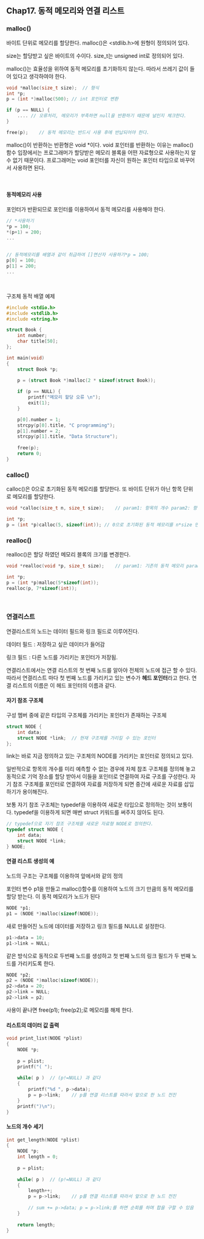 ## Chap17. 동적 메모리와 연결 리스트

### malloc()

바이트 단위로 메모리를 할당한다. malloc()은 <stdlib.h>에 원형이 정의되어 있다.

size는 할당받고 싶은 바이트의 수이다. size_t는 unsigned int로 정의되어 있다.

malloc()는 효율성을 위하여 동적 메모리를 초기화하지 않는다. 따라서 쓰레기 값이 들어 있다고 생각하여야 한다.

```c
void *malloc(size_t size);	// 형식
int *p;
p = (int *)malloc(500);	// int 포인터로 변환

if (p == NULL) {
    .... // 오류처리, 메모리가 부족하면 null을 반환하기 때문에 널인지 체크한다.
}

free(p);	// 동적 메모리는 반드시 사용 후에 반납되어야 한다.
```

malloc()이 반환하는 반환형은 void *이다. void 포인터를 반환하는 이유는 malloc()함수 입장에서는 프로그래머가 할당받은 메모리 블록을 어떤 자료형으로 사용하는지 알 수 없기 때문이다. 프로그래머는 void 포인터를 자신이 원하는 포인터 타입으로 바꾸어서 사용하면 된다.

<br>



#### 동적메모리 사용

포인터가 반환되므로 포인터를 이용하여서 동적 메모리를 사용해야 한다.

```c
// *사용하기
*p = 100;
*(p+1) = 200;
...
    
    
// 동적메모리를 배열과 같이 취급하여 []연산자 사용하기*p = 100;
p[0] = 100;
p[1] = 200;
...
```

<br>



구조체 동적 배열 예제

```c
#include <stdio.h>
#include <stdlib.h>
#include <string.h>

struct Book {
    int number;
    char title[50];
};

int main(void)
{
	struct Book *p;
    
    p = (struct Book *)malloc(2 * sizeof(struct Book));

	if (p == NULL) {
		printf("메모리 할당 오류 \n");
		exit(1);
	}

	p[0].number = 1;
    strcpy(p[0].title, "C programming");
    p[1].number = 2;
    strcpy(p[1].title, "Data Structure");
    
    free(p);
	return 0;
}
```



### calloc()

calloc()은 0으로 초기화된 동적 메모리를 할당한다. 또 바이트 단위가 아닌 항목 단위로 메모리를 할당한다.

```c
void *calloc(size_t n, size_t size);	// param1: 항목의 개수 param2: 항목의 크기

int *p;
p = (int *p)calloc(5, sizeof(int));	// 0으로 초기화된 동적 메모리를 n*size 만큼 할당한다.
```



### realloc()

realloc()은 할당 하였던 메모리 블록의 크기를 변경한다.

```c
void *realloc(void *p, size_t size);	// param1: 기존의 동적 메모리 param2: 새로운 크기

int *p;
p = (int *p)malloc(5*sizeof(int));
realloc(p, 7*sizeof(int));
```

<br>



### 연결리스트

연결리스트의 노드는 데이터 필드와 링크 필드로 이루어진다.

데이터 필드 : 저장하고 싶은 데이터가 들어감

링크 필드 : 다른 노드를 가리키는 포인터가 저장됨.



연결리스트에서는 연결 리스트의 첫 번째 노드를 알아야 전체의 노드에 접근 할 수 있다. 따라서 연결리스트 마다 첫 번째 노드를 가리키고 있는 변수가 **헤드 포인터**라고 한다. 연결 리스트의 이름은 이 헤드 포인터의 이름과 같다. 



#### 자기 참조 구조체

구성 멤버 중에 같은 타입의 구조체를 가리키는 포인터가 존재하는 구조체

```c
struct NODE {
    int data;
    struct NODE *link;	// 현재 구조체를 가리킬 수 있는 포인터
};
```

link는 바로 지금 정의하고 있는 구조체의 NODE를 가리키는 포인터로 정의되고 있다.

일반적으로 항목의 개수를 미리 예측할 수 없는 경우에 자체 참조 구조체를 정의해 놓고 동적으로 기억 장소를 할당 받아서 이들을 포인터로 연결하여 자료 구조를 구성한다. 자기 참조 구조체를 포인터로 연결하여 자료를 저장하게 되면 중간에 새로운 자료를 삽입하기가 용이해진다.



보통 자기 참조 구조체는 typedef을 이용하여 새로운 타입으로 정의하는 것이 보통이다. typedef을 이용하게 되면 매번 struct 키워드를 써주지 않아도 된다.

```C
// typedef으로 자기 참조 구조체를 새로운 자료형 NODE로 정의한다.
typedef struct NODE {
    int data;
    struct NODE *link;
} NODE;
```



#### 연결 리스트 생성의 예

노드의 구조는 구조체를 이용하여 앞에서와 같의 정의

포인터 변수 p1을 만들고 malloc()함수를 이용하여 노드의 크기 만큼의 동적 메모리를 할당 받는다. 이 동적 메모리가 노드가 된다

```c
NODE *p1;
p1 = (NODE *)malloc(sizeof(NODE));
```



새로 만들어진 노드에 데이터를 저장하고 링크 필드를 NULL로 설정한다.

```c
p1->data = 10;
p1->link = NULL;
```



같은 방식으로 동적으로 두번째 노드를 생성하고 첫 번째 노드의 링크 필드가 두 번째 노드를 가리키도록 한다.

```c
NODE *p2;
p2 = (NODE *)malloc(sizeof(NODE));
p2->data = 20;
p2->link = NULL;
p2->link = p2;
```

사용이 끝나면 free(p1); free(p2);로 메모리를 해제 한다.



#### 리스트의 데이터 값 출력

```c
void print_list(NODE *plist)
{
    NODE *p;
    
    p = plist;
    printf("( ");
    
    while( p )	// (p!=NULL) 과 같다
    {
        printf("%d ", p->data);
        p = p->link;	// p를 연결 리스트를 따라서 앞으로 한 노드 전진
    }
    printf(")\n");
}
```



#### 노드의 개수 세기

```c
int get_length(NODE *plist)
{
    NODE *p;
    int length = 0;
    
    p = plist;
    
    while( p )	// (p!=NULL) 과 같다
    {
        length++;
        p = p->link;	// p를 연결 리스트를 따라서 앞으로 한 노드 전진
        
        // sum += p->data; p = p->link;를 하면 순회를 하며 합을 구할 수 있음
    }
    
    return length;
}
```

